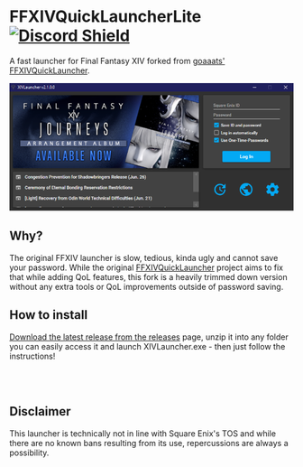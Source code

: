 # FFXIVQuickLauncherLite [![Discord Shield](https://discordapp.com/api/guilds/465931452085829643/widget.png?style=shield)](https://discord.gg/39WpvU2)

A fast launcher for Final Fantasy XIV forked from [goaaats' FFXIVQuickLauncher](https://github.com/goaaats/FFXIVQuickLauncher).

<img src="https://github.com/Mortalitas/FFXIVQuickLauncherLite/blob/master/images/screenshot.png?raw=true" alt="drawing" width="800"/>

## Why?

The original FFXIV launcher is slow, tedious, kinda ugly and cannot save your password. While the original [FFXIVQuickLauncher](https://github.com/goaaats/FFXIVQuickLauncher) project aims to fix that while adding QoL features, this fork is a heavily trimmed down version without any extra tools or QoL improvements outside of password saving.

## How to install

[Download the latest release from the releases](https://github.com/Mortalitas/FFXIVQuickLauncherLite/releases/latest) page, unzip it into any folder you can easily access it and launch XIVLauncher.exe - then just follow the instructions!

<br>
<br>

## Disclaimer
This launcher is technically not in line with Square Enix's TOS and while there are no known bans resulting from its use, repercussions are always a possibility.
